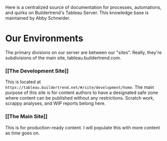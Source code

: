 Here is a centralized source of documentation for processes, automations, and quirks on Buildertrend's Tableau Server. This knowledge base is maintained by Abby Schneider.

# Our Environments
The primary divisions on our server are between our "sites". Really, they're subdivisions of the main site, tableau.buildertrend.com. 

### [[The Development Site]]
This is located at `https://tableau.buildertrend.net/#/site/development/home`. 
The main purpose of this site is for content authors to have a designated safe zone where content can be published without any restrictions. Scratch work, scrappy analyses, and WIP reports belong here.
### [[The Main Site]] 
This is for production-ready content. I will populate this with more content as time goes on.